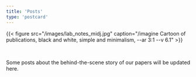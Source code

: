 ```yaml
---
title: 'Posts'
type: 'postcard'
---
```


{{< figure src="/images/lab_notes_midj.jpg" caption="/imagine Cartoon of publications, black and white, simple and minimalism, \-\-ar 3:1 \-\-v 6.1" >}}

&nbsp;

Some posts about the behind-the-scene story of our papers will be updated here.